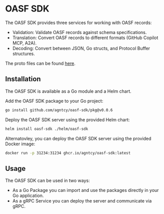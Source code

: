 # OASF SDK

The OASF SDK provides three services for working with OASF records:

* Validation: Validate OASF records against schema specifications.
* Translation: Convert OASF records to different formats (GitHub Copilot MCP, A2A).
* Decoding: Convert between JSON, Go structs, and Protocol Buffer structures.

The proto files can be found [here](https://buf.build/agntcy/oasf-sdk).

## Installation

The OASF SDK is available as a Go module and a Helm chart.

Add the OASF SDK package to your Go project:

```bash
go install github.com/agntcy/oasf-sdk/pkg@v0.0.6
```

Deploy the OASF SDK server using the provided Helm chart:

```bash
helm install oasf-sdk ./helm/oasf-sdk
```

Alternatovley, you can deploy the OASF SDK server using the provided Docker image:

```bash
docker run -p 31234:31234 ghcr.io/agntcy/oasf-sdk:latest
```

## Usage

The OASF SDK can be used in two ways: 

* As a Go Package you can import and use the packages directly in your Go application.
* As a gRPC Service you can deploy the server and communicate via gRPC.
